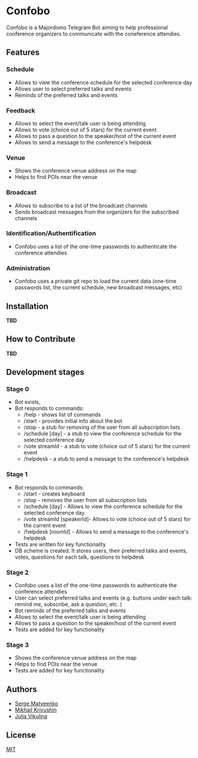 # Confobo

Confobo is a Majordomo Telegram Bot aiming to help professional conference organizers to communicate with the coneference attendies.

## Features

### Schedule

* Allows to view the conference schedule for the selected conference day
* Allows user to select preferred talks and events
* Reminds of the preferred talks and events

### Feedback

* Allows to select the event/talk user is being attending
* Allows to vote (choice out of 5 stars) for the current event
* Allows to pass a question to the speaker/host of the current event
* Allows to send a message to the conference's helpdesk

### Venue

* Shows the conference venue address on the map
* Helps to find POIs near the venue

### Broadcast

* Allows to subscribe to a list of the broadcast channels
* Sends broadcast messages from the organizers for the subscribed channels

### Identification/Authentification

* Confobo uses a list of the one-time passwords to authenticate the conference attendies

### Administration

* Confobo uses a private git repo to load the current data (one-time passwords list, the current schedule, new broadcast messages, etc)

## Installation

**TBD**

## How to Contribute

**TBD**

## Development stages

### Stage 0
* Bot exists,
* Bot responds to commands:
	* /help - shows list of commands
	* /start - provides initial info about the bot
	* /stop - a stub for removing of the user from all subscription lists
	* /schedule [day] - a stub to view the conference schedule for the selected conference day
	* /vote streamId - a stub to vote (choice out of 5 stars) for the current event
	* /helpdesk - a stub to send a message to the conference's helpdesk

### Stage 1
* Bot responds to commands:
	* /start - creates keyboard
	* /stop - removes the user from all subscription lists
	* /schedule [day] - Allows to view the conference schedule for the selected conference day
	* /vote streamId [speakerId]- Allows to vote (choice out of 5 stars) for the current event
	* /helpdesk [roomId] - Allows to send a message to the conference's helpdesk
* Tests are written for key functionality
* DB scheme is created. It stores users, their preferred talks and events, votes, questions for each talk, questions to helpdesk

### Stage 2
* Confobo uses a list of the one-time passwords to authenticate the conference attendies
* User can select preferred talks and events (e.g. buttons under each talk: remind me, subscribe, ask a question, etc. )
* Bot reminds of the preferred talks and events
* Allows to select the event/talk user is being attending
* Allows to pass a question to the speaker/host of the current event
* Tests are added for key functionality

### Stage 3
* Shows the conference venue address on the map
* Helps to find POIs near the venue
* Tests are added for key functionality

## Authors

* [Serge Matveenko](https://github.com/lig)
* [Mikhail Krivushin](https://github.com/Deepwalker)
* [Julia Vikulina](https://github.com/JuliaVikulina)

## License

[MIT](LICENSE)
